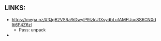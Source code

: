 
## LINKS:
* https://mega.nz/#!QgB2VSRa!5DwylP9IzkUfXsydbLufAMFUuc8S6CNXdlti6F4Z6zI
  * Pass: unpack
* 
